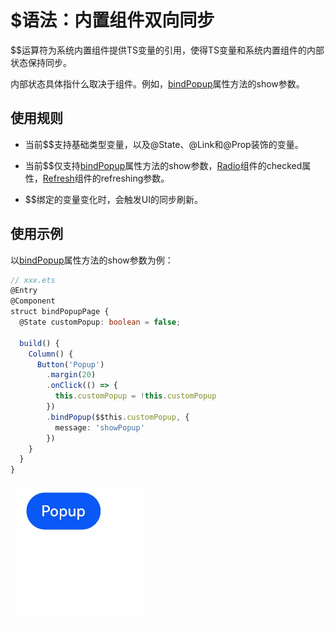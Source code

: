 # $语法：内置组件双向同步


$$运算符为系统内置组件提供TS变量的引用，使得TS变量和系统内置组件的内部状态保持同步。


内部状态具体指什么取决于组件。例如，[bindPopup](https://gitee.com/openharmony/docs/blob/master/zh-cn/application-dev/reference/arkui-ts/ts-universal-attributes-popup.md)属性方法的show参数。


## 使用规则

- 当前$$支持基础类型变量，以及\@State、\@Link和\@Prop装饰的变量。

- 当前$$仅支持[bindPopup](https://gitee.com/openharmony/docs/blob/master/zh-cn/application-dev/reference/arkui-ts/ts-universal-attributes-popup.md)属性方法的show参数，[Radio](https://gitee.com/openharmony/docs/blob/master/zh-cn/application-dev/reference/arkui-ts/ts-basic-components-radio.md)组件的checked属性，[Refresh](https://gitee.com/openharmony/docs/blob/master/zh-cn/application-dev/reference/arkui-ts/ts-container-refresh.md)组件的refreshing参数。

- $$绑定的变量变化时，会触发UI的同步刷新。


## 使用示例

以[bindPopup](https://gitee.com/openharmony/docs/blob/master/zh-cn/application-dev/reference/arkui-ts/ts-universal-attributes-popup.md)属性方法的show参数为例：


```ts
// xxx.ets
@Entry
@Component
struct bindPopupPage {
  @State customPopup: boolean = false;

  build() {
    Column() {
      Button('Popup')
        .margin(20)
        .onClick(() => {
          this.customPopup = !this.customPopup
        })
        .bindPopup($$this.customPopup, {
          message: 'showPopup'
        })
    }
  }
}
```


![popup](figures/popup.gif)
